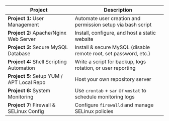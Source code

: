  | Project                                   | Description                                                      |
| ----------------------------------------- | ---------------------------------------------------------------- |
| **Project 1:** User Management            | Automate user creation and permission setup via bash script      |
| **Project 2:** Apache/Nginx Web Server    | Install, configure, and host a static website                    |
| **Project 3:** Secure MySQL Database      | Install & secure MySQL (disable remote root, set password, etc.) |
| **Project 4:** Shell Scripting Automation | Write a script for backup, logs rotation, or user reporting      |
| **Project 5:** Setup YUM / APT Local Repo | Host your own repository server                                  |
| **Project 6:** System Monitoring          | Use `crontab` + `sar` or `vmstat` to schedule monitoring logs    |
| **Project 7:** Firewall & SELinux Config  | Configure `firewalld` and manage SELinux policies                |
